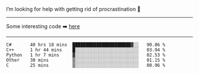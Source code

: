 I’m looking for help with getting rid of procrastination 🤔

-----

Some interesting code :arrow_right: [here](https://github.com/zhen8838/playground)

-----

<!--START_SECTION:waka-->
```text
C#       40 hrs 18 mins  ██████████████████████▓░░   90.86 % 
C++      1 hr 44 mins    █░░░░░░░░░░░░░░░░░░░░░░░░   03.94 % 
Python   1 hr 7 mins     ▓░░░░░░░░░░░░░░░░░░░░░░░░   02.53 % 
Other    30 mins         ▒░░░░░░░░░░░░░░░░░░░░░░░░   01.15 % 
C        25 mins         ▒░░░░░░░░░░░░░░░░░░░░░░░░   00.96 % 
```
<!--END_SECTION:waka-->

<!--
**zhen8838/zhen8838** is a ✨ _special_ ✨ repository because its `README.md` (this file) appears on your GitHub profile.

Here are some ideas to get you started:

- 🔭 I’m currently working on ...
- 🌱 I’m currently learning ...
- 👯 I’m looking to collaborate on ...
 ...
- 💬 Ask me about ...
- 📫 How to reach me: ...
- 😄 Pronouns: ...
- ⚡ Fun fact: ...
-->
